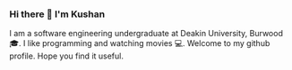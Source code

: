 ### Hi there 👋 I'm Kushan
I am a software engineering undergraduate at Deakin University, Burwood🎓. I like programming and watching movies
💻. Welcome to my github profile. Hope you find it useful.
